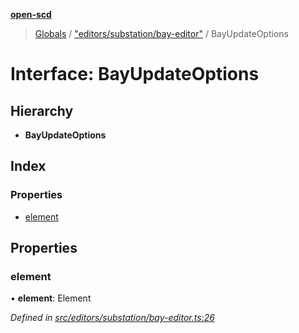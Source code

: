 **[open-scd](../README.md)**

> [Globals](../globals.md) / ["editors/substation/bay-editor"](../modules/_editors_substation_bay_editor_.md) / BayUpdateOptions

# Interface: BayUpdateOptions

## Hierarchy

* **BayUpdateOptions**

## Index

### Properties

* [element](_editors_substation_bay_editor_.bayupdateoptions.md#element)

## Properties

### element

•  **element**: Element

*Defined in [src/editors/substation/bay-editor.ts:26](https://github.com/openscd/open-scd/blob/12e7252/src/editors/substation/bay-editor.ts#L26)*
